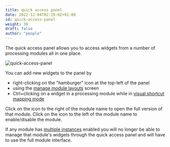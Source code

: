 ```yaml
---
title: quick access panel
date: 2022-12-04T02:19:02+01:00
id: quick-access-panel
weight: 30
draft: false
author: "people"
---
```


The quick access panel allows you to access widgets from a number of processing modules all in one place.

![quick-access-panel](quick-access-panel.png#w33)

You can add new widgets to the panel by

- right-clicking on the "hamburger" icon at the top-left of the panel
- using the [manage module layouts](./manage-module-layouts.md) screen
- Ctrl+clicking on a widget in a processing module while in [visual shortcut mapping mode](../../../preferences-settings/shortcuts.md#visual-shortcut-mapping)

Click on the icon to the right of the module name to open the full version of that module. Click on the icon to the left of the module name to enable/disable the module.

If any module has [multiple instances](../processing-modules/multiple-instances.md) enabled you will no longer be able to manage that module's widgets through the quick access panel and will have to use the full module interface.
